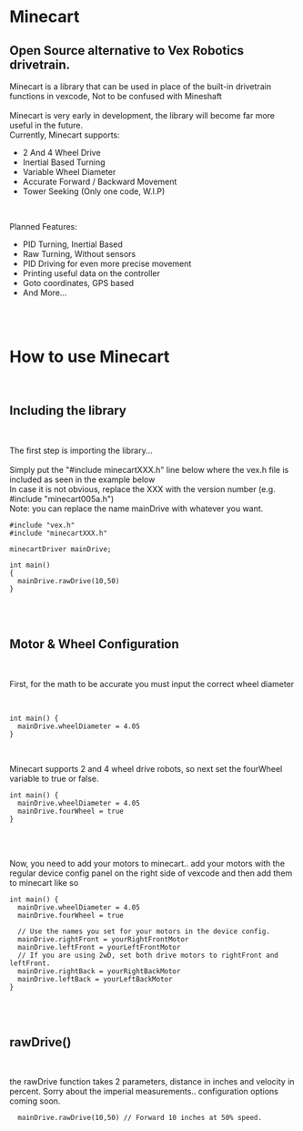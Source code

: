 <h1> Minecart </h1>
<h2> Open Source alternative to Vex Robotics drivetrain. </h2>
<p>
  Minecart is a library that can be used in place of the built-in drivetrain functions in vexcode, Not to be confused with Mineshaft <br>
  <br>
  Minecart is very early in development, the library will become far more useful in the future.
  <br>
  Currently, Minecart supports:<br>
<ul>
  <li> 2 And 4 Wheel Drive </li>
  <li> Inertial Based Turning </li>
  <li> Variable Wheel Diameter </li>
  <li> Accurate Forward / Backward Movement </li>
  <li> Tower Seeking (Only one code, W.I.P) </li>
</ul>
<br>
<p> Planned Features: <br> </p>
<ul>
  <li> PID Turning, Inertial Based </li>
  <li> Raw Turning, Without sensors </li>
  <li> PID Driving for even more precise movement </li>
  <li> Printing useful data on the controller
  <li> Goto coordinates, GPS based </li> 
  <li> And More... </li>
</ul>
<br>
<br>
<h1> How to use Minecart </h1>
<br>
<h2> Including the library </h2>
<br>
<p> The first step is importing the library...<br>
  <br>
  Simply put the "#include minecartXXX.h" line below where the vex.h file is included as seen in the example below <br>
  In case it is not obvious, replace the XXX with the version number (e.g. #include "minecart005a.h")
 <br>
Note: you can replace the name mainDrive with whatever you want.   
<br>

```
#include "vex.h"  
#include "minecartXXX.h"

minecartDriver mainDrive;

int main()
{
  mainDrive.rawDrive(10,50)
}

```
<br>
<br>
<h2> Motor & Wheel Configuration </h2>
<br>
<p> First, for the math to be accurate you must input the correct wheel diameter </p>
<br>

```
int main() {
  mainDrive.wheelDiameter = 4.05
}
```

<br>
<p> Minecart supports 2 and 4 wheel drive robots, so next set the fourWheel variable to true or false. </p>


```
int main() {
  mainDrive.wheelDiameter = 4.05
  mainDrive.fourWheel = true
}
```

<br>
<br>
<p> Now, you need to add your motors to minecart.. add your motors with the regular device config panel on the right side of vexcode and then add them to minecart like so <br>

```
int main() {
  mainDrive.wheelDiameter = 4.05
  mainDrive.fourWheel = true 
  
  // Use the names you set for your motors in the device config.
  mainDrive.rightFront = yourRightFrontMotor
  mainDrive.leftFront = yourLeftFrontMotor
  // If you are using 2wD, set both drive motors to rightFront and leftFront.
  mainDrive.rightBack = yourRightBackMotor
  mainDrive.leftBack = yourLeftBackMotor
}
```

  
<br>
<br>
<h2> rawDrive() </h2>
<br>
<p> the rawDrive function takes 2 parameters, distance in inches and velocity in percent. Sorry about the imperial measurements.. configuration options coming soon.
<br>  
 
```
  mainDrive.rawDrive(10,50) // Forward 10 inches at 50% speed.
```
